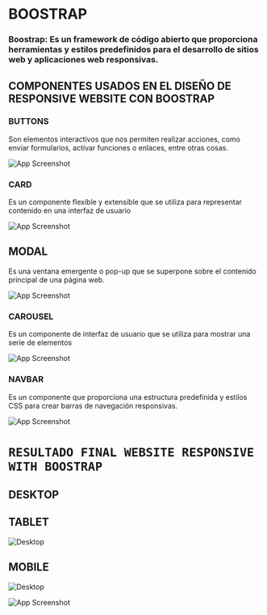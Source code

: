 # BOOSTRAP


### **Boostrap:** Es un framework de código abierto que proporciona herramientas y estilos predefinidos para el desarrollo de sitios web y aplicaciones web responsivas.

## COMPONENTES USADOS EN EL DISEÑO DE RESPONSIVE WEBSITE CON BOOSTRAP

### BUTTONS 
Son elementos interactivos que nos permiten realizar acciones, como enviar formularios, activar funciones o enlaces, entre otras cosas. 

![App Screenshot](https://i.ibb.co/CJBQbt8/buttons.gif)
### CARD

Es un componente flexible y extensible que se utiliza para representar contenido en una interfaz de usuario

![App Screenshot](https://i.ibb.co/vw4pLmf/card.gif)

## MODAL
Es una ventana emergente o pop-up que se superpone sobre el contenido principal de una página web.

![App Screenshot](https://i.ibb.co/9bn9x0y/modal2.gif)

### CAROUSEL
Es un componente de interfaz de usuario que se utiliza para mostrar una serie de elementos 

![App Screenshot](https://i.ibb.co/zFj3xGX/carousel-finish.gif)




### NAVBAR
Es un componente que proporciona una estructura predefinida y estilos CSS para crear barras de navegación responsivas.

![App Screenshot](https://i.ibb.co/6XG4997/Navbar.gif)



# `RESULTADO FINAL WEBSITE RESPONSIVE WITH BOOSTRAP`  


## DESKTOP



## TABLET
![Desktop](https://i.ibb.co/jTSDgtK/tableta.gif)


## MOBILE

![Desktop](https://i.ibb.co/Gfw84j6/celular.gif)


![App Screenshot](https://i.ibb.co/CQjTbt6/tablet.gif)
